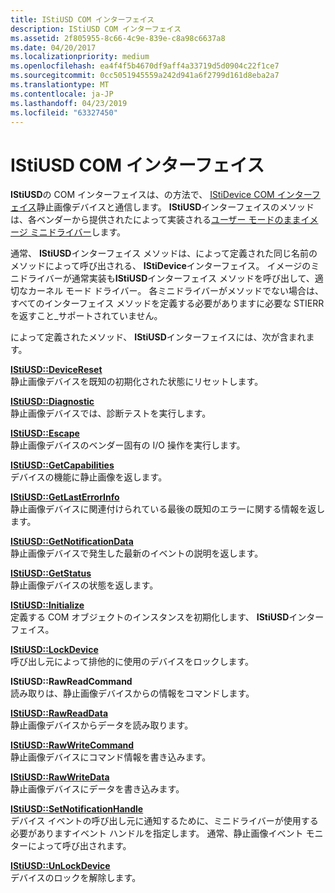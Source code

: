 ```yaml
---
title: IStiUSD COM インターフェイス
description: IStiUSD COM インターフェイス
ms.assetid: 2f805955-8c66-4c9e-839e-c8a98c6637a8
ms.date: 04/20/2017
ms.localizationpriority: medium
ms.openlocfilehash: ea4f4f5b4670df9aff4a33719d5d0904c22f1ce7
ms.sourcegitcommit: 0cc5051945559a242d941a6f2799d161d8eba2a7
ms.translationtype: MT
ms.contentlocale: ja-JP
ms.lasthandoff: 04/23/2019
ms.locfileid: "63327450"
---
```

# <a name="istiusd-com-interface"></a>IStiUSD COM インターフェイス





**IStiUSD**の COM インターフェイスは、の方法で、 [IStiDevice COM インターフェイス](istidevice-com-interface.md)静止画像デバイスと通信します。 **IStiUSD**インターフェイスのメソッドは、各ベンダーから提供されたによって実装される[ユーザー モードのままイメージ ミニドライバー](overview-of-sti-components.md#ddk-user-mode-still-image-minidrivers-si)します。

通常、 **IStiUSD**インターフェイス メソッドは、によって定義された同じ名前のメソッドによって呼び出される、 **IStiDevice**インターフェイス。 イメージのミニドライバーが通常実装も**IStiUSD**インターフェイス メソッドを呼び出して、適切なカーネル モード ドライバー。 各ミニドライバーがメソッドでない場合は、すべてのインターフェイス メソッドを定義する必要がありますに必要な STIERR を返すこと\_サポートされていません。

によって定義されたメソッド、 **IStiUSD**インターフェイスには、次が含まれます。

<a href="" id="istiusd--devicereset"></a>[**IStiUSD::DeviceReset**](https://msdn.microsoft.com/library/windows/hardware/ff543812)  
静止画像デバイスを既知の初期化された状態にリセットします。

<a href="" id="istiusd--diagnostic"></a>[**IStiUSD::Diagnostic**](https://msdn.microsoft.com/library/windows/hardware/ff543814)  
静止画像デバイスでは、診断テストを実行します。

<a href="" id="istiusd--escape"></a>[**IStiUSD::Escape**](https://msdn.microsoft.com/library/windows/hardware/ff543815)  
静止画像デバイスのベンダー固有の I/O 操作を実行します。

<a href="" id="istiusd--getcapabilities"></a>[**IStiUSD::GetCapabilities**](https://msdn.microsoft.com/library/windows/hardware/ff543817)  
デバイスの機能に静止画像を返します。

<a href="" id="istiusd--getlasterrorinfo"></a>[**IStiUSD::GetLastErrorInfo**](https://msdn.microsoft.com/library/windows/hardware/ff543820)  
静止画像デバイスに関連付けられている最後の既知のエラーに関する情報を返します。

<a href="" id="istiusd--getnotificationdata"></a>[**IStiUSD::GetNotificationData**](https://msdn.microsoft.com/library/windows/hardware/ff543821)  
静止画像デバイスで発生した最新のイベントの説明を返します。

<a href="" id="istiusd--getstatus"></a>[**IStiUSD::GetStatus**](https://msdn.microsoft.com/library/windows/hardware/ff543823)  
静止画像デバイスの状態を返します。

<a href="" id="istiusd--initialize"></a>[**IStiUSD::Initialize**](https://msdn.microsoft.com/library/windows/hardware/ff543824)  
定義する COM オブジェクトのインスタンスを初期化します、 **IStiUSD**インターフェイス。

<a href="" id="istiusd--lockdevice"></a>[**IStiUSD::LockDevice**](https://msdn.microsoft.com/library/windows/hardware/ff543829)  
呼び出し元によって排他的に使用のデバイスをロックします。

<a href="" id="istiusd--rawreadcommand"></a>**IStiUSD::RawReadCommand**  
読み取りは、静止画像デバイスからの情報をコマンドします。

<a href="" id="istiusd--rawreaddata"></a>[**IStiUSD::RawReadData**](https://msdn.microsoft.com/library/windows/hardware/ff543834)  
静止画像デバイスからデータを読み取ります。

<a href="" id="istiusd--rawwritecommand"></a>[**IStiUSD::RawWriteCommand**](https://msdn.microsoft.com/library/windows/hardware/ff543836)  
静止画像デバイスにコマンド情報を書き込みます。

<a href="" id="istiusd--rawwritedata"></a>[**IStiUSD::RawWriteData**](https://msdn.microsoft.com/library/windows/hardware/ff543839)  
静止画像デバイスにデータを書き込みます。

<a href="" id="istiusd--setnotificationhandle"></a>[**IStiUSD::SetNotificationHandle**](https://msdn.microsoft.com/library/windows/hardware/ff543840)  
デバイス イベントの呼び出し元に通知するために、ミニドライバーが使用する必要がありますイベント ハンドルを指定します。 通常、静止画像イベント モニターによって呼び出されます。

<a href="" id="istiusd--unlockdevice"></a>[**IStiUSD::UnLockDevice**](https://msdn.microsoft.com/library/windows/hardware/ff543843)  
デバイスのロックを解除します。

 

 




